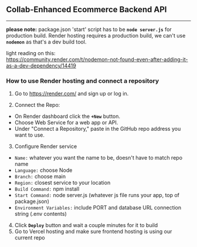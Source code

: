 ## Collab-Enhanced Ecommerce Backend API  
---   
**please note:**  package.json 'start' script has to be **`node server.js`** for production build.
Render hosting requires a production build, we can't use **`nodemon`** as that's a dev build tool.

light reading on this:  
https://community.render.com/t/nodemon-not-found-even-after-adding-it-as-a-dev-dependency/14419  

### How to use Render hosting and connect a repository  

 1. Go to https://render.com/ and sign up or log in.

 2. Connect the Repo:
 - On Render dashboard click the **`+New`** button.
 - Choose Web Service for a web app or API.
 - Under "Connect a Repository," paste in the GitHub repo address you want to use.
  
 3. Configure Render service
- `Name:` whatever you want the name to be, doesn't have to match repo name  
- `Language:` choose Node 
- `Branch:` choose main 
- `Region:` closest service to your location  
- `Build Command:` npm install
- `Start Command:` node server.js   (whatever js file runs your app, top of package.json)
- `Environment Variables:` include PORT and database URL connection string (.env contents)  
4. Click **`Deploy`** button and wait a couple minutes for it to build  
5. Go to Vercel hosting and make sure frontend hosting is using our current repo